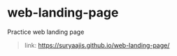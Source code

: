 # web-landing-page

Practice web landing page

> link: https://suryaajis.github.io/web-landing-page/

